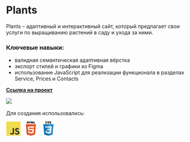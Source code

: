 # Plants
Plants – адаптивный и интерактивный сайт, который предлагает свои услуги по выращиванию растений в саду и ухода за ними.

### Ключевые навыки:
- валидная семантическая адаптивная вёрстка
- экспорт стилей и графики из Figma
- использование JavaScript для реализации функционала в разделах Service, Prices и Contacts

**[Ссылка на проект](https://gorobchenko-k.github.io/landing-plants/plants/)**

<img src="https://user-images.githubusercontent.com/115789797/218398469-0c47ac7e-c56a-4026-be41-c0befa258524.gif" width="250"/>

Для создания использовались:
<div>
  <img src="https://github.com/devicons/devicon/blob/master/icons/javascript/javascript-original.svg" title="JavaScript" alt="JavaScript" width="40" height="40"/>&nbsp;
  <img src="https://github.com/devicons/devicon/blob/master/icons/html5/html5-original-wordmark.svg" title="HTML" alt="HTML" width="40" height="40"/>&nbsp;
  <img src="https://github.com/devicons/devicon/blob/master/icons/css3/css3-original-wordmark.svg" title="CSS"  alt="CSS" width="40" height="40"/>&nbsp;
</div>
